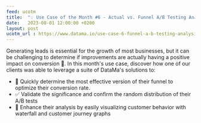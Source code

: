 ```yaml
---
feed: ucotm
title:  "💡 Use Case of the Month #6 - Actual vs. Funnel A/B Testing Analysis"
date:   2023-08-01 12:00:00 +0200
layout: post
ucotm_url : https://www.datama.io/use-case-6-funnel-a-b-testing-analysis/
---
```



Generating leads is essential for the growth of most businesses, but it can be challenging to determine if improvements are actually having a positive impact on conversion 🤔. In this month's use case, discover how one of our clients was able to leverage a suite of DataMa's solutions to:

* 🧪 Quickly determine the most effective version of their funnel to optimize their conversion rate.
* ✅ Validate the significance and confirm the random distribution of their A/B tests
* 🚀 Enhance their analysis by easily visualizing customer behavior with waterfall and customer journey graphs

